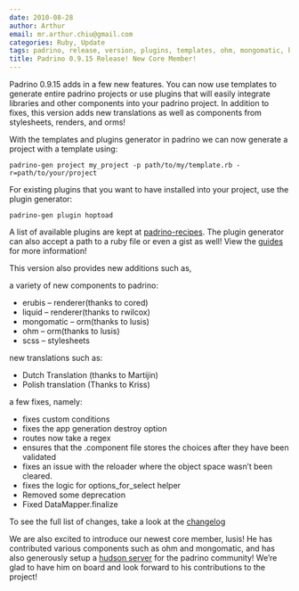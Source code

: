 ```yaml
---
date: 2010-08-28
author: Arthur
email: mr.arthur.chiu@gmail.com
categories: Ruby, Update
tags: padrino, release, version, plugins, templates, ohm, mongomatic, hudson
title: Padrino 0.9.15 Release! New Core Member!
---
```


Padrino 0.9.15 adds in a few new features. You can now use templates to generate entire padrino projects or use plugins that will easily integrate libraries and other components into your padrino project. In addition to fixes, this version adds new translations as well as components from stylesheets, renders, and orms!

<break>

With the templates and plugins generator in padrino we can now generate a project with a template using:

    padrino-gen project my_project -p path/to/my/template.rb -r=path/to/your/project

For existing plugins that you want to have installed into your project, use the plugin generator:

    padrino-gen plugin hoptoad

A list of available plugins are kept at [padrino-recipes](http://github.com/padrino/padrino-recipes). The plugin generator can also accept a path to a ruby file or even a gist as well! View the [guides](http://www.padrinorb.com/guides/generators#plugin-generator) for more information!

This version also provides new additions such as,

a variety of new components to padrino:

-   erubis – renderer(thanks to cored)
-   liquid – renderer(thanks to rwilcox)
-   mongomatic – orm(thanks to lusis)
-   ohm – orm(thanks to lusis)
-   scss – stylesheets

new translations such as:

-   Dutch Translation (thanks to Martijin)
-   Polish translation (Thanks to Kriss)

a few fixes, namely:

-   fixes custom conditions
-   fixes the app generation destroy option
-   routes now take a regex
-   ensures that the .component file stores the choices after they have been validated
-   fixes an issue with the reloader where the object space wasn’t been cleared.
-   fixes the logic for options\_for\_select helper
-   Removed some deprecation
-   Fixed DataMapper.finalize

To see the full list of changes, take a look at the [changelog](http://www.padrinorb.com/changes)

We are also excited to introduce our newest core member, lusis! He has contributed various components such as ohm and mongomatic, and has also generously setup a [hudson server](http://bit.ly/aIzvBE) for the padrino community! We’re glad to have him on board and look forward to his contributions to the project!